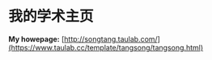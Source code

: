 # 我的学术主页

**My howepage:** [http://songtang.taulab.com/](https://www.taulab.cc/template/tangsong/tangsong.html)
